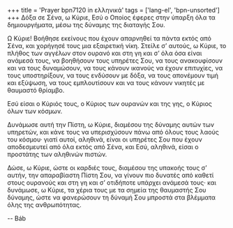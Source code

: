 +++
title = 'Prayer bpn7120 in ελληνικά'
tags = ['lang-el', 'bpn-unsorted']
+++
∆όξα σε Σένα, ω Κύριε, Εσύ ο Οποίος έφερες στην ύπαρξη όλα τα δηµιουργήµατα, µέσω της δύναµης της διαταγής Σου.

Ω Κύριε! Βοήθησε εκείνους που έχουν απαρνηθεί τα πάντα εκτός από Σένα, και χορήγησέ τους µια εξαιρετική νίκη. Στείλε σ’ αυτούς, ω Κύριε, το πλήθος των αγγέλων στον ουρανό και στη γη και σ’ όλα όσα είναι ανάµεσά τους, να βοηθήσουν τους υπηρέτες Σου, να τους ανακουφίσουν και να τους δυναµώσουν, να τους κάνουν ικανούς να έχουν επιτυχίες, να τους υποστηρίξουν, να τους ενδύσουν µε δόξα, να τους απονέµουν τιµή και εξύψωση, να τους εµπλουτίσουν και να τους κάνουν νικητές µε θαυµαστό θρίαµβο.

Εσύ είσαι ο Κύριός τους, ο Κύριος των ουρανών και της γης, ο Κύριος όλων των κόσµων.

∆υνάµωσε αυτή την Πίστη, ω Κύριε, διαµέσου της δύναµης αυτών των υπηρετών, και κάνε τους να υπερισχύσουν πάνω από όλους τους λαούς του κόσµου· γιατί αυτοί, αληθινά, είναι οι υπηρέτες Σου που έχουν αποδεσµευτεί από όλα εκτός από Σένα, και Εσύ, αληθινά, είσαι ο προστάτης των αληθινών πιστών.

∆ώσε, ω Κύριε, ώστε οι καρδιές τους, διαµέσου της υπακοής τους σ’ αυτήν, την απαραβίαστη Πίστη Σου, να γίνουν πιο δυνατές από καθετί στους ουρανούς και στη γη και σ’ οτιδήποτε υπάρχει ανάµεσά τους· και δυνάµωσε, ω Κύριε, τα χέρια τους µε τα σηµεία της θαυµαστής Σου δύναµης, ώστε να φανερώσουν τη δύναµή Σου µπροστά στα βλέµµατα όλης της ανθρωπότητας.

-- Báb
